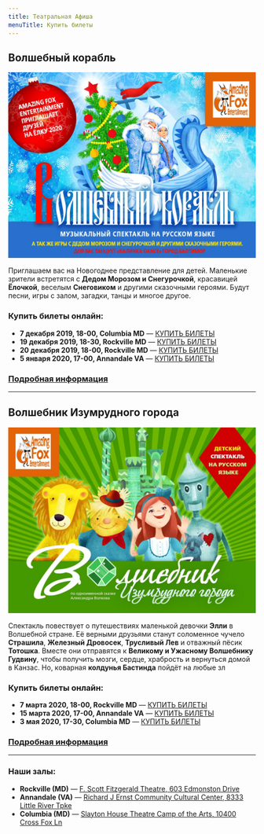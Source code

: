 ```yaml
---
title: Театральная Афиша
menuTitle: Купить билеты
---
```


## Волшебный корабль

[![Новогодний спектакль "Волшебный корабль"](./afisha-ny2020.jpeg)](/events/new-year-2020/)

Приглашаем вас на Новогоднее представление для детей. Маленькие зрители встретятся с **Дедом Морозом и Снегурочкой**, красавицей **Ёлочкой**, веселым **Снеговиком** и другими сказочными героями. Будут песни, игры с залом, загадки, танцы и многое другое.

### Купить билеты онлайн:

* **7 декабря 2019, 18-00, Columbia MD** — [КУПИТЬ БИЛЕТЫ](https://ticketstripe.com/NY2020Columbia)
* **19 декабря 2019, 18-30, Rockville MD** — [КУПИТЬ БИЛЕТЫ](https://ticketstripe.com/NY1219Rockville)
* **20 декабря 2019, 18-00, Rockville MD** — [КУПИТЬ БИЛЕТЫ](https://ticketstripe.com/NY1220Rockville)
* **5 января 2020, 17-00, Annandale VA** — [КУПИТЬ БИЛЕТЫ](https://ticketstripe.com/NY0105Virginia)

### [Подробная информация](/events/new-year-2020/)
***
## Волшебник Изумрудного города

[![Спектакль "Волшебник Изумрудного города"](./afisha-wizard-2020.jpeg)](/events/wizard-of-oz/)

Спектакль повествует о путешествиях маленькой девочки **Элли** в Волшебной стране. Её верными друзьями станут соломенное чучело **Страшила**, **Железный Дровосек**, **Трусливый Лев** и отважный пёсик **Тотошка**. Вместе они отправятся к **Великому и Ужасному Волшебнику Гудвину**, чтобы получить мозги, сердце, храбрость и вернуться домой в Канзас. Но, коварная **колдунья Бастинда** пойдёт на любые зл

### Купить билеты онлайн:

* **7 марта 2020, 18-00, Rockville MD** — [КУПИТЬ БИЛЕТЫ](https://ticketstripe.com/izumrud_rockville)
* **15 марта 2020, 17-00, Annandale VA** — [КУПИТЬ БИЛЕТЫ](https://ticketstripe.com/izumrud_virginia)
* **3 мая 2020, 17-30, Columbia MD** — [КУПИТЬ БИЛЕТЫ](https://ticketstripe.com/izumrud_columbia)

### [Подробная информация](/events/wizard-of-oz/)
***
### Наши залы:

* **Rockville (MD)** — [F. Scott Fitzgerald Theatre, 603 Edmonston Drive](https://goo.gl/maps/vsK1XskvH9Uv8Lo16)
* **Annandale (VA)** — [Richard J Ernst Community Cultural Center, 8333 Little River Tpke](https://goo.gl/maps/uyyMAzNdYBLc5BBX8)
* **Columbia (MD)** — [Slayton House Theatre Camp of the Arts, 10400 Cross Fox Ln](https://goo.gl/maps/V5JKtqm5kRQg7PAH9)